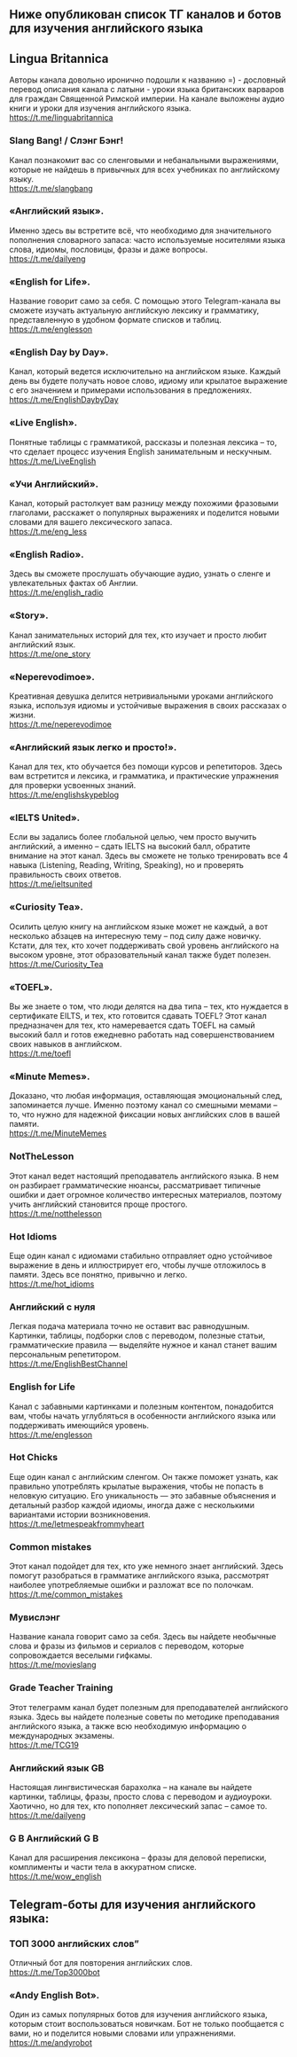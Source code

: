 ## Ниже опубликован список ТГ каналов и ботов для изучения английского языка

## Lingua Britannica
Авторы канала довольно иронично подошли к названию =) - дословный перевод описания канала с латыни - уроки языка британских варваров для граждан Священной Римской империи. На канале выложены аудио книги и уроки для изучения английского языка.<br>
https://t.me/linguabritannica

### Slang Bang! / Слэнг Бэнг!

Канал познакомит вас со сленговыми и небанальными выражениями, которые не найдешь в привычных для всех учебниках по английскому языку.<br>
https://t.me/slangbang

### «Английский язык».
Именно здесь вы встретите всё, что необходимо для значительного пополнения словарного запаса: часто используемые носителями языка слова, идиомы, пословицы, фразы и даже вопросы.<br>
https://t.me/dailyeng

### «English for Life».
Название говорит само за себя. С помощью этого Telegram-канала вы сможете изучать актуальную английскую лексику и грамматику, представленную в удобном формате списков и таблиц.<br>
https://t.me/englesson

### «English Day by Day».
Канал, который ведется исключительно на английском языке. Каждый день вы будете получать новое слово, идиому или крылатое выражение с его значением и примерами использования в предложениях.<br>
https://t.me/EnglishDaybyDay

### «Live English».
Понятные таблицы с грамматикой, рассказы и полезная лексика – то, что сделает процесс изучения English занимательным и нескучным.<br>
https://t.me/LiveEnglish

### «Учи Английский».
Канал, который растолкует вам разницу между похожими фразовыми глаголами, расскажет о популярных выражениях и поделится новыми словами для вашего лексического запаса.<br>
https://t.me/eng_less

### «English Radio».
Здесь вы сможете прослушать обучающие аудио, узнать о сленге и увлекательных фактах об Англии.<br>
https://t.me/english_radio

### «Story».
Канал занимательных историй для тех, кто изучает и просто любит английский язык.<br>
https://t.me/one_story

### «Neperevodimoe».
Креативная девушка делится нетривиальными уроками английского языка, используя идиомы и устойчивые выражения в своих рассказах о жизни.<br>
https://t.me/neperevodimoe

### «Английский язык легко и просто!».
Канал для тех, кто обучается без помощи курсов и репетиторов. Здесь вам встретится и лексика, и грамматика, и практические упражнения для проверки усвоенных знаний.<br>
https://t.me/englishskypeblog

### «IELTS United».
Если вы задались более глобальной целью, чем просто выучить английский, а именно – сдать IELTS на высокий балл, обратите внимание на этот канал. Здесь вы сможете не только тренировать все 4 навыка (Listening, Reading, Writing, Speaking), но и проверять правильность своих ответов.<br>
https://t.me/ieltsunited

### «Curiosity Tea».
Осилить целую книгу на английском языке может не каждый, а вот несколько абзацев на интересную тему – под силу даже новичку. Кстати, для тех, кто хочет поддерживать свой уровень английского на высоком уровне, этот образовательный канал также будет полезен.<br>
https://t.me/Curiosity_Tea

### «TOEFL».
Вы же знаете о том, что люди делятся на два типа – тех, кто нуждается в сертификате EILTS, и тех, кто готовится сдавать TOEFL? Этот канал предназначен для тех, кто намеревается сдать TOEFL на самый высокий балл и готов ежедневно работать над совершенствованием своих навыков в английском.<br>
https://t.me/toefl

### «Minute Memes».
Доказано, что любая информация, оставляющая эмоциональный след, запоминается лучше. Именно поэтому канал со смешными мемами – то, что нужно для надежной фиксации новых английских слов в вашей памяти.<br>
https://t.me/MinuteMemes

### NotTheLesson
Этот канал ведет настоящий преподаватель английского языка. В нем он разбирает грамматические нюансы, рассматривает типичные ошибки и дает огромное количество интересных материалов, поэтому учить английский становится проще простого.<br>
https://t.me/notthelesson

### Hot Idioms
Еще один канал с идиомами стабильно отправляет одно устойчивое выражение в день и иллюстрирует его, чтобы лучше отложилось в памяти. Здесь все понятно, привычно и легко.<br>
https://t.me/hot_idioms

### Английский с нуля
Легкая подача материала точно не оставит вас равнодушным. Картинки, таблицы, подборки слов с переводом, полезные статьи, грамматические правила — выделяйте нужное и канал станет вашим персональным репетитором.<br>
https://t.me/EnglishBestChannel

### English for Life
Канал с забавными картинками и полезным контентом, понадобится вам, чтобы начать углубляться в особенности английского языка или поддерживать имеющийся уровень.<br>
https://t.me/englesson

### Hot Chicks
Еще один канал с английским сленгом. Он также поможет узнать, как правильно употреблять крылатые выражения, чтобы не попасть в неловкую ситуацию. Его уникальность — это забавные объяснения и детальный разбор каждой идиомы, иногда даже с несколькими вариантами истории возникновения.<br>
https://t.me/letmespeakfrommyheart

### Common mistakes
Этот канал подойдет для тех, кто уже немного знает английский. Здесь помогут разобраться в грамматике английского языка, рассмотрят наиболее употребляемые ошибки и разложат все по полочкам.<br>
https://t.me/common_mistakes

### Мувислэнг
Название канала говорит само за себя. Здесь вы найдете необычные слова и фразы из фильмов и сериалов с переводом, которые сопровождается веселыми гифкамы.<br>
https://t.me/movieslang

### Grade Teacher Training
Этот телеграмм канал будет полезным для преподавателей английского языка. Здесь вы найдете полезные советы по методике преподавания английского языка, а также всю необходимую информацию о международных экзамены.<br>
https://t.me/TCG19

### Английский язык GB
Настоящая лингвистическая барахолка – на канале вы найдете картинки, таблицы, фразы, просто слова с переводом и аудиоуроки. Хаотично, но для тех, кто пополняет лексический запас – самое то.<br>
https://t.me/dailyeng

### G B Английский G B
Канал для расширения лексикона – фразы для деловой переписки, комплименты и части тела в аккуратном списке.<br>
https://t.me/wow_english

## Telegram-боты для изучения английского языка:

### ТОП 3000 английских слов”
Отличный бот для повторения английских слов.<br>
https://t.me/Top3000bot

### «Andy English Bot».
Один из самых популярных ботов для изучения английского языка, которым стоит воспользоваться новичкам. Бот не только пообщается с вами, но и поделится новыми словами или упражнениями.<br>
https://t.me/andyrobot